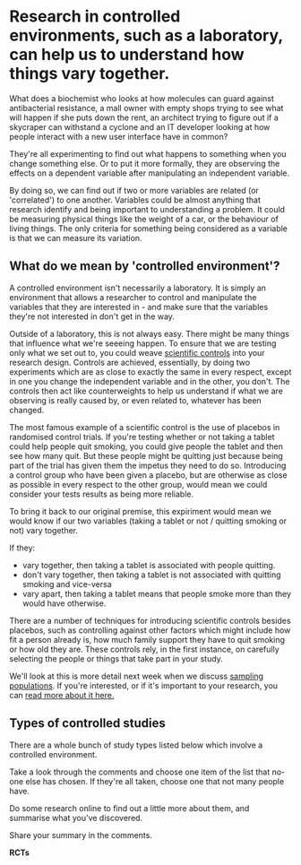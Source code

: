 # Research in controlled environments, such as a laboratory, can help us to understand how things vary together.

What does a biochemist who looks at how molecules can guard against antibacterial resistance, a mall owner with empty shops trying to see what will happen if she puts down the rent, an architect trying to figure out if a skycraper can withstand a cyclone and an IT developer looking at how people interact with a new user interface have in common?

They're all experimenting to find out what happens to something when you change something else.  Or to put it more formally, they are observing the effects on a dependent variable after manipulating an independent variable.

By doing so, we can find out if two or more variables are related (or 'correlated') to one another.  Variables could be almost anything that research identify and being important to understanding a problem.  It could be measuring physical things like the weight of a car, or the behaviour of living things.  The only criteria for something being considered as a variable is that we can measure its variation.


## What do we mean by 'controlled environment'?

A controlled environment isn't necessarily a laboratory.  It is simply an environment that allows a researcher to control and manipulate the variables that they are interested in - and make sure that the variables they're not interested in don't get in the way.

Outside of a laboratory, this is not always easy.  There might be many things that influence what we're seeeing happen.  To ensure that we are testing only what we set out to, you could weave [scientific controls](https://en.wikipedia.org/wiki/Scientific_control) into your research design. Controls are achieved, essentially, by doing two experiments which are as close to exactly the same in every respect, except in one you change the independent variable and in the other, you don't.  The controls then act like counterweights to help us understand if what we are observing is really caused by, or even related to, whatever has been changed.

The most famous example of a scientific control is the use of placebos in randomised control trials.  If you're testing whether or not taking a tablet could help people quit smoking, you could give people the tablet and then see how many quit.  But these people might be quitting just because being part of the trial has given them the impetus they need to do so.  Introducing a control group who have been given a placebo, but are otherwise as close as possible in every respect to the other group, would mean we could consider your tests results as being more reliable.

To bring it back to our original premise, this expiriment would mean we would know if our two variables (taking a tablet or not / quitting smoking or not) vary together.  

If they:
* vary together, then taking a tablet is associated with people quitting.
* don't vary together, then taking a tablet is not associated with quitting smoking and vice-versa
* vary apart, then taking a tablet means that people smoke more than they would have otherwise.

There are a number of techniques for introducing scientific controls besides placebos, such as controlling against other factors which might include how fit a person already is, how much family support they have to quit smoking or how old they are.  These controls rely, in the first instance, on carefully selecting the people or things that take part in your study.   

We'll look at this is more detail next week when we discuss [sampling populations](link).  If you're interested, or if it's important to your research, you can [read more about it here.](http://methods.sagepub.com/reference/encyc-of-research-design/n77.xml)


## Types of controlled studies

There are a whole bunch of study types listed below which involve a controlled environment.  

Take a look through the comments and choose one item of the list that no-one else has chosen.  If they're all taken, choose one that not many people have.

Do some research online to find out a little more about them, and summarise what you've discovered.

Share your summary in the comments.


__RCTs__

